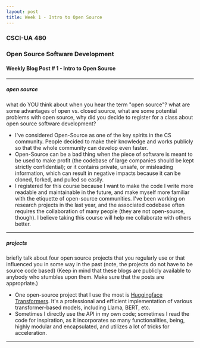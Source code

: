 ```yaml
---
layout: post
title: Week 1 - Intro to Open Source
---
```



### CSCI-UA 480 
### Open Source Software Development
#### Weekly Blog Post \# 1 - Intro to Open Source

---

##### open source
what do YOU think about when you hear the term "open source"? what are some advantages of open vs. closed source, what are some potential problems with open source, why did you decide to register for a class about open source software development?
- I've considered Open-Source as one of the key spirits in the CS community. People decided to make their knowledge and works publicly so that the whole community can develop even faster.
- Open-Source can be a bad thing when the piece of software is meant to be used to make profit (the codebase of large companies should be kept strictly confidential); or it contains private, unsafe, or misleading information, which can result in negative impacts because it can be cloned, forked, and pulled so easily.
- I registered for this course because I want to make the code I write more readable and maintainable in the future, and make myself more familiar with the etiquette of open-source communities. I've been working on research projects in the last year, and the associated codebase often requires the collaboration of many people (they are not open-source, though). I believe taking this course will help me collaborate with others better.

---

##### projects
briefly talk about four open source projects that you regularly use or that influenced you in some way in the past (note, the projects do not have to be source code based) (Keep in mind that these blogs are publicly available to anybody who stumbles upon them. Make sure that the posts are appropriate.)
- One open-source project that I use the most is [Huggingface Transformers](https://github.com/huggingface/transformers). It's a professional and efficient implementation of various transformer-based models, including Llama, BERT, etc. 
- Sometimes I directly use the API in my own code; sometimes I read the code for inspiration, as it incorporates so many functionalities, being, highly modular and encapsulated, and utilizes a lot of tricks for acceleration.

--- 